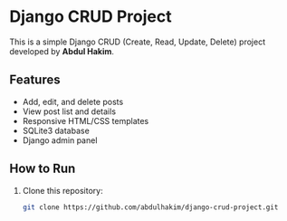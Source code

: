 # Django CRUD Project

This is a simple Django CRUD (Create, Read, Update, Delete) project developed by **Abdul Hakim**.

## Features
- Add, edit, and delete posts
- View post list and details
- Responsive HTML/CSS templates
- SQLite3 database
- Django admin panel

## How to Run
1. Clone this repository:
   ```bash
   git clone https://github.com/abdulhakim/django-crud-project.git
